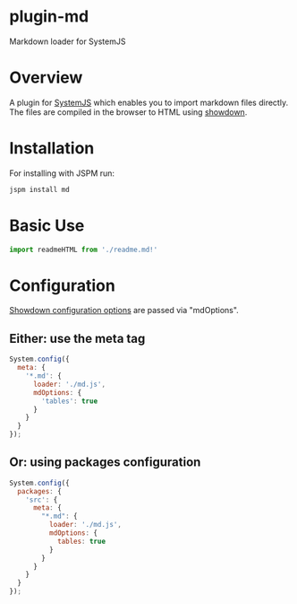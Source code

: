 plugin-md
=========

Markdown loader for SystemJS

# Overview

A plugin for [SystemJS](https://github.com/systemjs/systemjs) which enables you to import markdown files directly. The files are compiled in the browser to HTML using [showdown](https://github.com/showdownjs/showdown).

# Installation

For installing with JSPM run:

```sh
jspm install md
```

# Basic Use

```js
import readmeHTML from './readme.md!'
```

# Configuration

[Showdown configuration options](https://github.com/showdownjs/showdown#valid-options) are passed via "mdOptions".

## Either: use the meta tag

```js
System.config({
  meta: {
    '*.md': {
      loader: './md.js',
      mdOptions: {
        'tables': true
      }
    }
  }
});
```

## Or: using packages configuration

```js
System.config({
  packages: {
    'src': {
      meta: {
        "*.md": {
          loader: './md.js',
          mdOptions: {
            tables: true
          }
        }
      }
    }
  }
});
```
